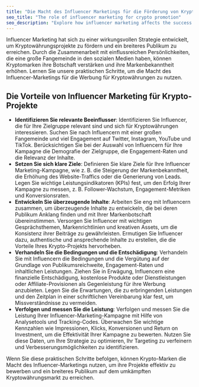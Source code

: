```yaml
---
title: "Die Macht des Influencer Marketings für die Förderung von Kryptowährungen nutzen"
seo_title: "The role of influencer marketing for crypto promotion"
seo_description: "Explore how influencer marketing affects the success of your crypto project. Influencer mentions and reviews boost trust and ignite the interest of the target audience."
---
```


Influencer Marketing hat sich zu einer wirkungsvollen Strategie entwickelt, um Kryptowährungsprojekte zu fördern und ein breiteres Publikum zu erreichen. Durch die Zusammenarbeit mit einflussreichen Persönlichkeiten, die eine große Fangemeinde in den sozialen Medien haben, können Kryptomarken ihre Botschaft verstärken und ihre Markenbekanntheit erhöhen. Lernen Sie unsere praktischen Schritte, um die Macht des Influencer-Marketings für die Werbung für Kryptowährungen zu nutzen.

## Die Vorteile von Influencer Marketing für Krypto-Projekte

*   **Identifizieren Sie relevante Beeinflusser**: Identifizieren Sie Influencer, die für Ihre Zielgruppe relevant sind und sich für Kryptowährungen interessieren. Suchen Sie nach Influencern mit einer großen Fangemeinde und viel Engagement auf Twitter, Instagram, YouTube und TikTok. Berücksichtigen Sie bei der Auswahl von Influencern für Ihre Kampagne die Demografie der Zielgruppe, die Engagement-Raten und die Relevanz der Inhalte.
*   **Setzen Sie sich klare Ziele**: Definieren Sie klare Ziele für Ihre Influencer Marketing-Kampagne, wie z. B. die Steigerung der Markenbekanntheit, die Erhöhung des Website-Traffics oder die Generierung von Leads. Legen Sie wichtige Leistungsindikatoren (KPIs) fest, um den Erfolg Ihrer Kampagne zu messen, z. B. Follower-Wachstum, Engagement-Metriken und Konversionsraten.
*   **Entwickeln Sie überzeugende Inhalte**: Arbeiten Sie eng mit Influencern zusammen, um überzeugende Inhalte zu entwickeln, die bei deren Publikum Anklang finden und mit Ihrer Markenbotschaft übereinstimmen. Versorgen Sie Influencer mit wichtigen Gesprächsthemen, Markenrichtlinien und kreativen Assets, um die Konsistenz ihrer Beiträge zu gewährleisten. Ermutigen Sie Influencer dazu, authentische und ansprechende Inhalte zu erstellen, die die Vorteile Ihres Krypto-Projekts hervorheben.
*   **Verhandeln Sie die Bedingungen und die Entschädigung**: Verhandeln Sie mit Influencern die Bedingungen und die Vergütung auf der Grundlage von Publikumsreichweite, Engagement-Raten und inhaltlichen Leistungen. Ziehen Sie in Erwägung, Influencern eine finanzielle Entschädigung, kostenlose Produkte oder Dienstleistungen oder Affiliate-Provisionen als Gegenleistung für ihre Werbung anzubieten. Legen Sie die Erwartungen, die zu erbringenden Leistungen und den Zeitplan in einer schriftlichen Vereinbarung klar fest, um Missverständnisse zu vermeiden.
*   **Verfolgen und messen Sie die Leistung**: Verfolgen und messen Sie die Leistung Ihrer Influencer-Marketing-Kampagne mit Hilfe von Analysetools und Tracking-Codes. Überwachen Sie wichtige Kennzahlen wie Impressionen, Klicks, Konversionen und Return on Investment, um die Effektivität Ihrer Kampagne zu bewerten. Nutzen Sie diese Daten, um Ihre Strategie zu optimieren, Ihr Targeting zu verfeinern und Verbesserungsmöglichkeiten zu identifizieren.

Wenn Sie diese praktischen Schritte befolgen, können Krypto-Marken die Macht des Influencer-Marketings nutzen, um ihre Projekte effektiv zu bewerben und ein breiteres Publikum auf dem umkämpften Kryptowährungsmarkt zu erreichen.
